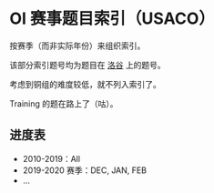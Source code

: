 # OI 赛事题目索引（USACO）

按赛季（而非实际年份）来组织索引。

该部分索引题号均为题目在 [洛谷](https://www.luogu.com.cn) 上的题号。

考虑到铜组的难度较低，就不列入索引了。

Training 的题在路上了（咕）。

## 进度表

- 2010-2019：All
- 2019-2020 赛季：DEC,  JAN, FEB
- ...
